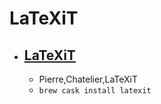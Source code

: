 # LaTeXiT
- [LaTeXiT](https://www.chachatelier.fr/latexit/)
  - 
  - Pierre,Chatelier,LaTeXiT
  - `brew cask install latexit`
